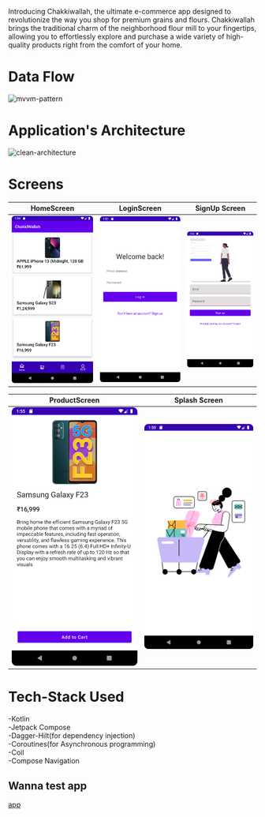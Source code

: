 
Introducing Chakkiwallah, the ultimate e-commerce app designed to revolutionize the way you shop for premium grains and flours. 
Chakkiwallah brings the traditional charm of the neighborhood flour mill to your fingertips, allowing you to effortlessly explore and purchase a wide variety of high-quality products right from the comfort of your home.

# Data Flow
![mvvm-pattern](https://www.oreilly.com/api/v2/epubs/9781449334840/files/httpatomoreillycomsourceoreillyimages1547825.png)

# Application's Architecture
![clean-architecture](https://uploads-ssl.webflow.com/5d2dd7e1b4a76d8b803ac1aa/6399591cfc0ba9bf4a25e4a1_zUWWjTnrEREPUEE-VYxaDuJ_-GwE5UR5uikYAqzBXtox7FiAYsODfTcV7F0Zi-KCaxWiq0rodOW2KrAJw6154jRFALdlKitzXUCQ2DpTHXvQi17d8_oBhjfLYZNG4aU7EjR5XresLtOdx3V8M8eOI7JHVYcnE0IOaYnXVk6dMT3Ed6uEmmPdsXsMVsbz.png)

# Screens
|           HomeScreen           |           LoginScreen           |          SignUp Screen           |
|:------------------------------:|:-------------------------------:|:--------------------------------:|
| <img src = "/Assets/home.png"> | <img src = "/Assets/login.png"> | <img src = "/Assets/signup.png"> |

|           ProductScreen           |          Splash Screen           |             
|:---------------------------------:|:--------------------------------:|
| <img src = "/Assets/product.png"> | <img src = "/Assets/splash.png"> |             


# Tech-Stack Used
-Kotlin\
-Jetpack Compose<br />
-Dagger-Hilt(for dependency injection)\
-Coroutines(for Asynchronous programming)\
-Coil\
-Compose Navigation

## Wanna test app
[app](https://github.com/realjoni17/ChakkiWallah/blob/master/Assets/app-debug.apk)

